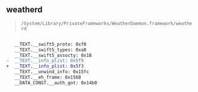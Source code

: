 ## weatherd

> `/System/Library/PrivateFrameworks/WeatherDaemon.framework/weatherd`

```diff

   __TEXT.__swift5_proto: 0xf0
   __TEXT.__swift5_types: 0xa0
   __TEXT.__swift5_assocty: 0x18
-  __TEXT.__info_plist: 0x5f9
+  __TEXT.__info_plist: 0x5f3
   __TEXT.__unwind_info: 0x15fc
   __TEXT.__eh_frame: 0x1568
   __DATA_CONST.__auth_got: 0x14b0

```
